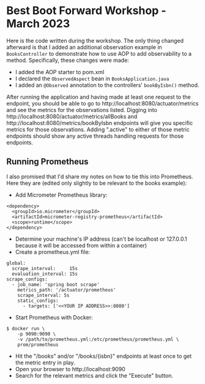 # Best Boot Forward Workshop - March 2023

Here is the code written during the workshop. The only thing
changed afterward is that I added an additional observation
example in `BooksController` to demonstrate how to use AOP to
add observability to a method. Specifically, these changes
were made:

 * I added the AOP starter to pom.xml
 * I declared the `ObservedAspect` bean in `BooksApplication.java`
 * I added an `@Observed` annotation to the controllers' `bookByIsbn()` method.

After running the application and having made at least one request to the endpoint, you should be able to go to http://localhost:8080/actuator/metrics and see the metrics for the observations listed. Digging into http://localhost:8080/actuator/metrics/allBooks and http://localhost:8080/metrics/bookByIsbn endpoints will give you specific metrics for those observations. Adding ".active" to either of those metric endpoints should show any active threads handling requests for those endpoints.


## Running Prometheus

I also promised that I'd share my notes on how to tie this into Prometheus. Here they are (edited only slightly to be relevant to the books example):

- Add Micrometer Prometheus library:

~~~
<dependency>
  <groupId>io.micrometer</groupId>
  <artifactId>micrometer-registry-prometheus</artifactId>
  <scope>runtime</scope>
</dependency>
~~~

- Determine your machine's IP address (can't be localhost or 127.0.0.1 because it will be accessed from within a container)
- Create a prometheus.yml file:

~~~
global:
  scrape_interval:     15s
  evaluation_interval: 15s
scrape_configs:
  - job_name: 'spring boot scrape'
    metrics_path: '/actuator/prometheus'
    scrape_interval: 5s
    static_configs:
      - targets: ['<<YOUR IP ADDRESS>>:8080']
~~~

- Start Prometheus with Docker:

~~~
$ docker run \
    -p 9090:9090 \
    -v /path/to/prometheus.yml:/etc/prometheus/prometheus.yml \
    prom/prometheus
~~~

- Hit the "/books" and/or "/books/{isbn}" endpoints at least once to get the metric entry in play.
- Open your browser to http://localhost:9090
- Search for the relevant metrics and click the "Execute" button.

